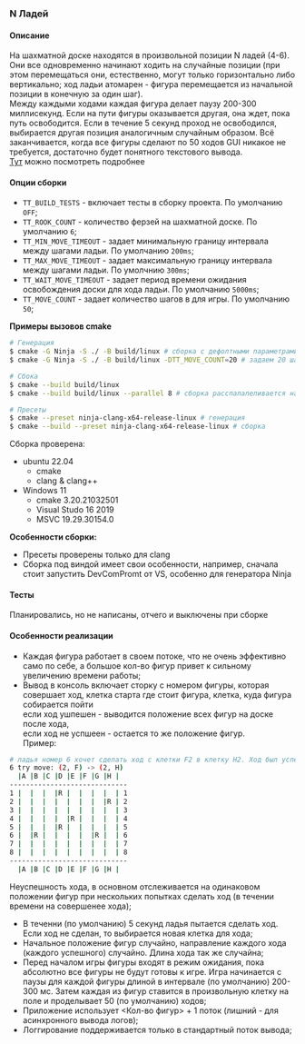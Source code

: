 ### N Ладей


#### Описание

На шахматной доске находятся в произвольной позиции N ладей (4-6).  
Они все одновременно начинают ходить на случайные позиции (при этом перемещаться они, естественно, могут только горизонтально либо вертикально; ход ладьи атомарен - фигура перемещается из начальной позиции в конечную за один шаг).  
Между каждыми ходами каждая фигура делает паузу 200-300 миллисекунд. Если на пути фигуры оказывается другая, она ждет, пока путь освободится. Если в течение 5 секунд проход не освободился, выбирается другая позиция аналогичным случайным образом. Всё заканчивается, когда все фигуры сделают по 50 ходов GUI никакое не требуется, достаточно будет понятного текстового вывода.  
[Тут](docs/PRD.md) можно посмотреть подробнее


#### Опции сборки

- `TT_BUILD_TESTS` - включает тесты в сборку проекта. По умолчанию `OFF`;
- `TT_ROOK_COUNT` - количество ферзей на шахматной доске. По умолчанию `6`;
- `TT_MIN_MOVE_TIMEOUT` - задает минимальную границу интервала между шагами ладьи. По умолчанию `200ms`;
- `TT_MAX_MOVE_TIMEOUT` - задает максимальную границу интервала между шагами ладьи. По умолчнию `300ms`;
- `TT_WAIT_MOVE_TIMEOUT` - задает период времени ожидания освобождения доски для хода ладьи. По умолчанию `5000ms`;
- `TT_MOVE_COUNT` - задает количество шагов в для игры. По умолчанию `50`;

**Примеры вызовов cmake**  
```bash
# Генерация
$ cmake -G Ninja -S ./ -B build/linux # сборка с дефолтными параметрами
$ cmake -G Ninja -S ./ -B build/linux -DTT_MOVE_COUNT=20 # задаем 20 шагов для каждой фигуры в игре

# Сбока
$ cmake --build build/linux
$ cmake --build build/linux --parallel 8 # сборка расспалалеливается на 8 потоков

# Пресеты
$ cmake --preset ninja-clang-x64-release-linux # генерация 
$ cmake --build --preset ninja-clang-x64-release-linux # сборка
```

Сборка проверена:  
- ubuntu 22.04
	- cmake 
	- clang & clang++
- Windows 11
	- cmake 3.20.21032501
	- Visual Studo 16 2019
	- MSVC 19.29.30154.0

**Особенности сборки:**  
- Пресеты проверены только для clang
- Сборка под виндой имеет свои особенности, например, сначала стоит запустить DevComPromt от VS, особенно для генератора Ninja


#### Тесты

Планировались, но не написаны, отчего и выключены при сборке


#### Особенности реализации

- Каждая фигура работает в своем потоке, что не очень эффективно само по себе, а большое кол-во фигур привет к сильному увеличению времени работы;
- Вывод в консоль включает сторку с номером фигуры, которая совершает ход, клетка старта где стоит фигура, клетка, куда фигура собирается пойти  
если ход ушпешен - выводится положение всех фигур на доске после хода,  
если ход не успшеен - остается то же положение фигур.  
Пример:
```bash
# ладья номер 6 хочет сделать ход с клетки F2 в клетку H2. Ход был успешен
6 try move: (2, F) -> (2, H) 
  |A |B |C |D |E |F |G |H |
-----------------------------
1 |  |  |  |R |  |  |  |  | 1
2 |  |  |  |  |  |  |  |R | 2
3 |  |  |  |  |  |  |  |  | 3
4 |  |  |  |  |R |  |  |  | 4
5 |  |  |  |R |  |  |  |  | 5
6 |  |R |  |  |  |  |R |  | 6
7 |  |  |  |  |  |  |  |  | 7
8 |  |  |  |  |  |  |  |  | 8
-----------------------------
  |A |B |C |D |E |F |G |H |
```
Неуспешность хода, в основном отслеживается на одинаковом положении фигур при нескольких попытках сделать ход (в течении времени на совершенее хода);
- В теченни (по умолчанию) 5 секунд ладья пытается сделать ход. Если ход не сделан, то выбирается новая клетка для хода;
- Начальное положение фигур случайно, направление каждого хода (каждого успешного) случайно. Длина хода так же случайна;
- Перед началом игры фигуры входят в режим ожидания, пока абсолютно все фигуры не будут готовы к игре. Игра начинается с паузы для каждой фигуры длиной в интервале (по умолчанию) 200-300 мс. Затем каждая из фигур ставится в произвольную клетку на поле и проделывает 50 (по умолчанию) ходов;
- Приложение использует <Кол-во фигур> + 1 поток (лишний - для асинхронного вывода логов);
- Логгирование поддерживается только в стандартный поток вывода;

